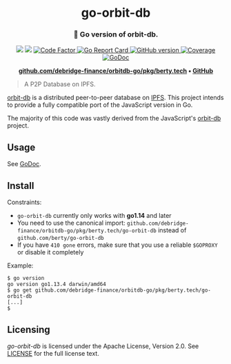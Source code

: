 <h1 align="center">
  <br>
  go-orbit-db
  <br>
</h1>

<h3 align="center">🤝 Go version of orbit-db.</h3>

<p align="center">
  <a href="https://github.com/berty/go-orbit-db/actions?query=workflow%3AGo"><img src="https://github.com/berty/go-orbit-db/workflows/Go/badge.svg" /></a>
  <a href="https://github.com/berty/go-orbit-db/actions?query=workflow%3ARelease"><img src="https://github.com/berty/go-orbit-db/workflows/Release/badge.svg" /></a>
  <a href="https://www.codefactor.io/repository/github/berty/go-orbit-db">
    <img src="https://www.codefactor.io/repository/github/berty/go-orbit-db/badge"
         alt="Code Factor">
  </a>
  <a href="https://goreportcard.com/report/github.com/debridge-finance/orbitdb-go/pkg/berty.tech/go-orbit-db">
    <img src="https://goreportcard.com/badge/github.com/debridge-finance/orbitdb-go/pkg/berty.tech/go-orbit-db"
         alt="Go Report Card">
  </a>
  <a href="https://github.com/berty/go-orbit-db/releases">
    <img src="https://badge.fury.io/gh/berty%2Fgo-orbit-db.svg"
         alt="GitHub version">
  </a>
  <a href="https://codecov.io/gh/berty/go-orbit-db">
    <img src="https://codecov.io/gh/berty/go-orbit-db/branch/master/graph/badge.svg"
         alt="Coverage" />
  </a>
  <a href="https://godoc.org/github.com/debridge-finance/orbitdb-go/pkg/berty.tech/go-orbit-db">
    <img src="https://godoc.org/github.com/debridge-finance/orbitdb-go/pkg/berty.tech/go-orbit-db?status.svg"
         alt="GoDoc">
  </a>
</p>

<p align="center"><b>
    <a href="https://github.com/debridge-finance/orbitdb-go/pkg/berty.tech">github.com/debridge-finance/orbitdb-go/pkg/berty.tech</a> •
    <a href="https://github.com/berty">GitHub</a>
</b></p>

> A P2P Database on IPFS.

[orbit-db](https://github.com/orbitdb/orbit-db/) is a distributed peer-to-peer database on [IPFS](https://github.com/ipfs/ipfs). This project intends to provide a fully compatible port of the JavaScript version in Go.

The majority of this code was vastly derived from the JavaScript's [orbit-db](https://github.com/orbitdb/orbit-db) project.

## Usage

See [GoDoc](https://godoc.org/github.com/berty/go-orbit-db).

## Install

Constraints:

* `go-orbit-db` currently only works with **go1.14** and later
* You need to use the canonical import: `github.com/debridge-finance/orbitdb-go/pkg/berty.tech/go-orbit-db` instead of `github.com/berty/go-orbit-db`
* If you have `410 gone` errors, make sure that you use a reliable `$GOPROXY` or disable it completely

Example:

```console
$ go version
go version go1.13.4 darwin/amd64
$ go get github.com/debridge-finance/orbitdb-go/pkg/berty.tech/go-orbit-db
[...]
$
```

## Licensing

*go-orbit-db* is licensed under the Apache License, Version 2.0.
See [LICENSE](LICENSE) for the full license text.
